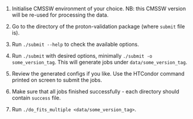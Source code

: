 1) Initialise CMSSW environment of your choice. NB: this CMSSW version will be re-used for processing the data.

1) Go to the directory of the proton-validation package (where `submit` file is).

1) Run `./submit --help` to check the available options.

1) Run `./submit` with desired options, minimally `./submit -o some_version_tag`. This will generate jobs under `data/some_version_tag`.

1) Review the generated configs if you like. Use the HTCondor command printed on screen to submit the jobs.

1) Make sure that all jobs finished successfully - each directory should contain `success` file.

1) Run `./do_fits_multiple <data/some_version_tag>`.
